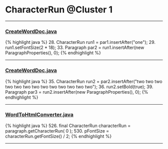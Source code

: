 # CharacterRun @Cluster 1

***

### [CreateWordDoc.java](https://searchcode.com/codesearch/view/111543829/)
{% highlight java %}
28. CharacterRun run1 = par1.insertAfter("one");
29. run1.setFontSize(2 * 18);
33. Paragraph par2 = run1.insertAfter(new ParagraphProperties(), 0);
{% endhighlight %}

***

### [CreateWordDoc.java](https://searchcode.com/codesearch/view/111543829/)
{% highlight java %}
35. CharacterRun run2 = par2.insertAfter("two two two two two two two two two two two two two");
36. run2.setBold(true);
39. Paragraph par3 = run2.insertAfter(new ParagraphProperties(), 0);
{% endhighlight %}

***

### [WordToHtmlConverter.java](https://searchcode.com/codesearch/view/97383966/)
{% highlight java %}
526. final CharacterRun characterRun = paragraph.getCharacterRun( 0 );
530.     pFontSize = characterRun.getFontSize() / 2;
{% endhighlight %}

***

